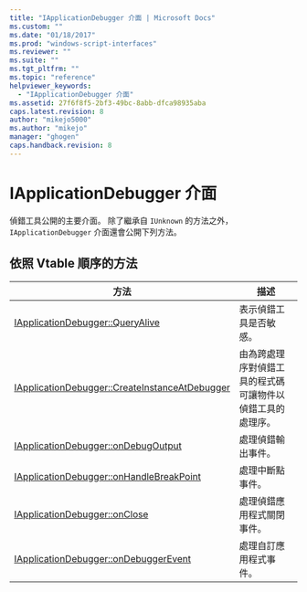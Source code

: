 ```yaml
---
title: "IApplicationDebugger 介面 | Microsoft Docs"
ms.custom: ""
ms.date: "01/18/2017"
ms.prod: "windows-script-interfaces"
ms.reviewer: ""
ms.suite: ""
ms.tgt_pltfrm: ""
ms.topic: "reference"
helpviewer_keywords: 
  - "IApplicationDebugger 介面"
ms.assetid: 27f6f8f5-2bf3-49bc-8abb-dfca98935aba
caps.latest.revision: 8
author: "mikejo5000"
ms.author: "mikejo"
manager: "ghogen"
caps.handback.revision: 8
---
```

# IApplicationDebugger 介面
偵錯工具公開的主要介面。  除了繼承自 `IUnknown` 的方法之外，`IApplicationDebugger` 介面還會公開下列方法。  
  
## 依照 Vtable 順序的方法  
  
|方法|描述|  
|--------|--------|  
|[IApplicationDebugger::QueryAlive](../../winscript/reference/iapplicationdebugger-queryalive.md)|表示偵錯工具是否敏感。|  
|[IApplicationDebugger::CreateInstanceAtDebugger](../../winscript/reference/iapplicationdebugger-createinstanceatdebugger.md)|由為跨處理序對偵錯工具的程式碼可讓物件以偵錯工具的處理序。|  
|[IApplicationDebugger::onDebugOutput](../../winscript/reference/iapplicationdebugger-ondebugoutput.md)|處理偵錯輸出事件。|  
|[IApplicationDebugger::onHandleBreakPoint](../../winscript/reference/iapplicationdebugger-onhandlebreakpoint.md)|處理中斷點事件。|  
|[IApplicationDebugger::onClose](../../winscript/reference/iapplicationdebugger-onclose.md)|處理偵錯應用程式關閉事件。|  
|[IApplicationDebugger::onDebuggerEvent](../../winscript/reference/iapplicationdebugger-ondebuggerevent.md)|處理自訂應用程式事件。|